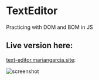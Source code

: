 # TextEditor

Practicing with DOM and BOM in JS

## Live version here:

[text-editor.mariangarcia.site](https://text-editor.mariangarcia.site/):

![screenshot](https://text-editor.mariangarcia.site/images/screen.png)

